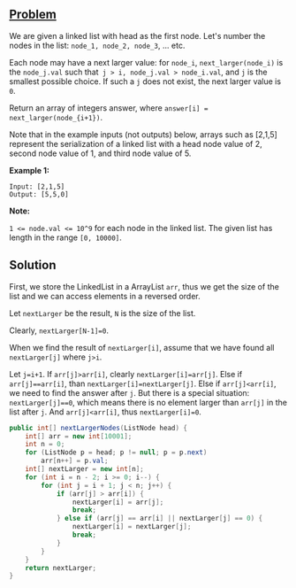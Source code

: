 ## [Problem](https://leetcode.com/problems/next-greater-node-in-linked-list/)

We are given a linked list with head as the first node.  Let's number the nodes in the list: `node_1, node_2, node_3`, ... etc.

Each node may have a next larger value: for `node_i`, `next_larger(node_i)` is the `node_j.val` such that` j > i, node_j.val > node_i.val`, and `j` is the smallest possible choice.  If such a `j` does not exist, the next larger value is `0`.

Return an array of integers answer, where `answer[i] = next_larger(node_{i+1})`.

Note that in the example inputs (not outputs) below, arrays such as [2,1,5] represent the serialization of a linked list with a head node value of 2, second node value of 1, and third node value of 5.

**Example 1:**
```
Input: [2,1,5]
Output: [5,5,0]
```
**Note:**

`1 <= node.val <= 10^9` for each node in the linked list.
The given list has length in the range `[0, 10000]`.

## Solution

First, we store the LinkedList in a ArrayList `arr`, thus we get the size of the list and we can access elements in a reversed order.

Let `nextLarger` be the result, `N` is the size of the list. 

Clearly, `nextLarger[N-1]=0`.

When we find the result of `nextLarger[i]`, assume that we have found all `nextLarger[j]` where `j>i`.

Let `j=i+1`.
If `arr[j]>arr[i]`, clearly `nextLarger[i]=arr[j]`.
Else if `arr[j]==arr[i]`, than `nextLarger[i]=nextLarger[j]`.
Else if `arr[j]<arr[i]`, we need to find the answer after `j`. But there is a special situation: `nextLarger[j]==0`, which means there is no element larger than `arr[j]` in the list after `j`. And `arr[j]<arr[i]`, thus `nextLarger[i]=0`.

```java
public int[] nextLargerNodes(ListNode head) {
    int[] arr = new int[10001];
    int n = 0;
    for (ListNode p = head; p != null; p = p.next)
        arr[n++] = p.val;
    int[] nextLarger = new int[n];
    for (int i = n - 2; i >= 0; i--) {
        for (int j = i + 1; j < n; j++) {
            if (arr[j] > arr[i]) {
                nextLarger[i] = arr[j];
                break;
            } else if (arr[j] == arr[i] || nextLarger[j] == 0) {
                nextLarger[i] = nextLarger[j];
                break;
            }
        }
    }
    return nextLarger;
}
```

